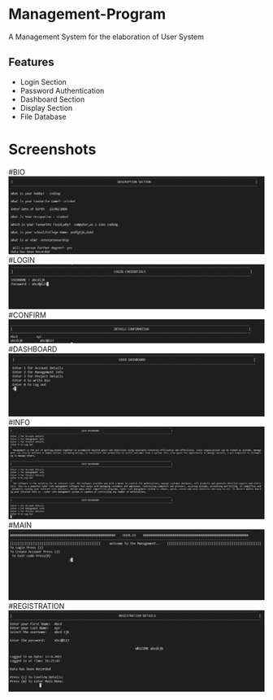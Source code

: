 # Management-Program

A Management System for the elaboration of User System


## Features

- Login Section
- Password Authentication
- Dashboard Section
- Display Section
- File Database

  
# Screenshots

#BIO
<img src="/images/bio.png"></img>
#LOGIN
<img src="/images/login.png"></img> 
#CONFIRM 
<img src="/images/confirm.png"></img> 
#DASHBOARD
<img src="/images/dashboard.png"></img> 
#INFO
<img src="/images/info.png"></img> 
#MAIN
<img src="/images/main.png"></img> 
#REGISTRATION
<img src="/images/registration.png"></img> 
